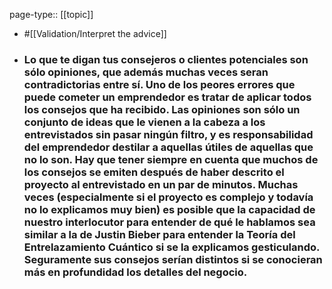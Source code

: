 page-type:: [[topic]]

- #[[Validation/Interpret the advice]]

- ### Lo que te digan tus consejeros o clientes potenciales son sólo opiniones, que además muchas veces seran contradictorias entre sí. Uno de los peores errores que puede cometer un emprendedor es tratar de aplicar todos los consejos que ha recibido. Las opiniones son sólo un conjunto de ideas que le vienen a la cabeza a los entrevistados sin pasar ningún filtro, y es responsabilidad del emprendedor destilar a aquellas útiles de aquellas que no lo son. Hay que tener siempre en cuenta que muchos de los consejos se emiten después de haber descrito el proyecto al entrevistado en un par de minutos. Muchas veces (especialmente si el proyecto es complejo y todavía no lo explicamos muy bien) es posible que la capacidad de nuestro interlocutor para entender de qué le hablamos sea similar a la de Justin Bieber para entender la Teoría del Entrelazamiento Cuántico si se la explicamos gesticulando. Seguramente sus consejos serían distintos si se conocieran más en profundidad los detalles del negocio.



